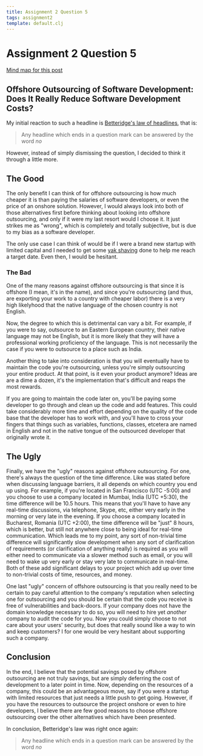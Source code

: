 ```yaml
---
title: Assignment 2 Question 5
tags: assignment2
template: default.clj
---
```


# Assignment 2 Question 5

[Mind map for this post](http://ccs.neu.edu/home/iboehman/oomm.png)

## Offshore Outsourcing of Software Development: Does It Really Reduce Software Development Costs?

My initial reaction to such a headline is [Betteridge's law of headlines](https://en.wikipedia.org/wiki/Betteridge%27s_law_of_headlines),
that is:

> Any headline which ends in a question mark can be answered by the word *no*

However, instead of simply dismissing the question, I decided to think it through a little
more.

## The Good

The only benefit I can think of for offshore outsourcing is how much cheaper it is than paying
the salaries of software developers, or even the price of an onshore solution. However, I would
always look into both of those alternatives first before thinking about looking into offshore
outsourcing, and only if it were my last resort would I choose it. It just strikes me as
"wrong", which is completely and totally subjective, but is due to my bias as a software developer.

The only use case I can think of would be if I were a brand new startup with limited capital and I
needed to get some [yak shaving](http://projects.csail.mit.edu/gsb/old-archive/gsb-archive/gsb2000-02-11.html)
done to help me reach a target date. Even then, I would be hesitant.

### The Bad

One of the many reasons against offshore outsourcing is that since it is offshore (I mean, it's in
the name), and since you're outsourcing (and thus, are exporting your work to a country with cheaper
labor) there is a very high likelyhood that the native language of the chosen country is not English.

Now, the degree to which this is detrimental can vary a bit. For example, if you were to say, outsource
to an Eastern European country, their native language may not be English, but it is more likely that they
will have a professional working proficiency of the language. This is not necessarily the case if you were
to outsource to a place such as India.

Another thing to take into consideration is that you will eventually have to maintain the code you're
outsourcing, unless you're simply outsourcing your entire product. At that point, is it even your product
anymore? Ideas are are a dime a dozen, it's the implementation that's difficult and reaps the most rewards.

If you are going to maintain the code later on, you'll be paying some developer to go through and clean
up the code and add features. This could take considerably more time and effort depending on the quality of
the code base that the developer has to work with, and you'll have to cross your fingers that things such as
variables, functions, classes, etcetera are named in English and not in the native tongue of the outsourced
developer that originally wrote it.

## The Ugly

Finally, we have the "ugly" reasons against offshore outsourcing. For one, there's always the question of the
time difference. Like was stated before when discussing language barriers, it all depends on which country you
end up using. For example, if you're located in San Francisco (UTC -5:00) and you choose to use a company located
in Mumbai, India (UTC +5:30), the time difference will be 10.5 hours. This means that you'll have to 
have any real-time discussions, via telephone, Skype, etc, either very early in the morning or very late in the
evening. If you choose a company located in Bucharest, Romania (UTC +2:00), the time difference will be "just"
8 hours, which is better, but still not anywhere close to being ideal for real-time communication. Which leads
me to my point, any sort of non-trivial time difference will significantly slow development when any sort of
clarification of requirements (or clarification of anything really) is required as you will either need to
communicate via a slower method such as email, or you will need to wake up very early or stay very late to
communicate in real-time. Both of these add significant delays to your project which add up over time to non-trivial
costs of time, resources, and money.

One last "ugly" concern of offshore outsourcing is that you really need to be certain to pay careful attention
to the company's reputation when selecting one for outsourcing and you should be certain that the code you
receive is free of vulnerabilities and back-doors. If your company does not have the domain knowledge necessary 
to do so, you will need to hire yet *another* company to audit the code for you. Now you could simply choose to
not care about your users' security, but does that really sound like a way to win and keep customers? I for one
would be very hesitant about supporting such a company.

## Conclusion

In the end, I believe that the potential savings posed by offshore outsourcing are not truly savings, but are
simply deferring the cost of development to a later point in time. Now, depending on the resources of a company,
this could be an advantageous move, say if you were a startup with limited resources that just needs a little
push to get going. However, if you have the resources to outsource the project onshore or even to hire developers,
I believe there are few good reasons to choose offshore outsourcing over the other alternatives which have been
presented.

In conclusion, Betteridge's law was right once again:

> Any headline which ends in a question mark can be answered by the word *no*

